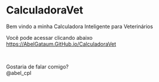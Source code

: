 <h1 dir="auto" tabindex="-1">CalculadoraVet</h1>
<p>Bem vindo a minha Calculadora Inteligente para Veterin&aacute;rios</p>
<p>Voc&ecirc; pode acessar clicando abaixo<br /><a href="https://abelgataum.github.io/CalculadoraVet" rel="nofollow">https://AbelGataum.GitHub.io/CalculadoraVet</a></p>
<p>&nbsp;</p>
<p>Gostaria de falar comigo?<br />@abel_cpl</p>
